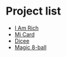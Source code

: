 # Project list

- [I Am Rich](./i_am_rich)
- [Mi Card](./mi_card)
- [Dicee](./dicee)
- [Magic 8-ball](./magic_8_ball)
